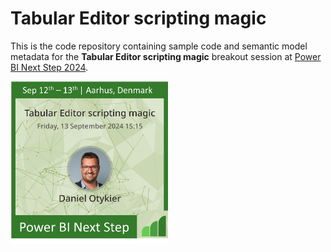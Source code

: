 # Tabular Editor scripting magic

This is the code repository containing sample code and semantic model metadata for the **Tabular Editor scripting magic** breakout session at [Power BI Next Step 2024](https://powerbinextstep.com/schedule/breakout-sessions/).

<img src="banner.jpeg" width="50%">
